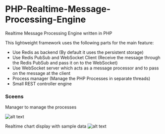 # PHP-Realtime-Message-Processing-Engine
Realtime Message Processing Engine written in PHP

This lightweight framework uses the following parts for the main feature:

 - Use Redis as backend (By default it uses the persistent storage)
 - Use Redis PubSub and WebSocket Client (Receive the message through the Redis PubSub and pass it on to the WebSocket)
 - Use WebSocket server which acts as a message processor and to pass on the message at the client
 - Process manager (Manage the PHP Processes in separate threads)
 - Small REST controller engine


### Sceens
Manager to manage the processes

![alt text](http://i.imgur.com/V8pInkG.png "Manager")

Realtime chart display with sample data
![alt text](http://i.imgur.com/Em2fBli.png "Chart")

